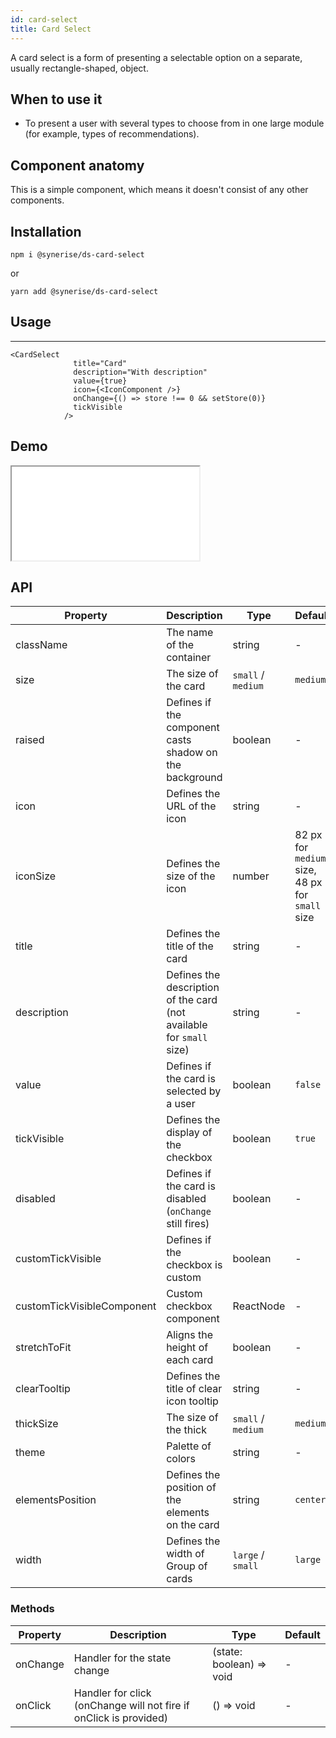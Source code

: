 ```yaml
---
id: card-select
title: Card Select
---
```


A card select is a form of presenting a selectable option on a separate, usually rectangle-shaped, object.

## When to use it

- To present a user with several types to choose from in one large module (for example, types of recommendations).

## Component anatomy

This is a simple component, which means it doesn't consist of any other components.

## Installation

```
npm i @synerise/ds-card-select
```

or

```
yarn add @synerise/ds-card-select

```

## Usage

---

```
<CardSelect
              title="Card"
              description="With description"
              value={true}
              icon={<IconComponent />}
              onChange={() => store !== 0 && setStore(0)}
              tickVisible
            />
```

## Demo

<iframe src="/storybook-static/iframe.html?id=components-cardselect--default"></iframe>


## API

| Property                   | Description                                                          | Type               | Default                                         |
| -------------------------- | -------------------------------------------------------------------- | ------------------ | ----------------------------------------------- |
| className                  | The name of the container                                            | string             | -                                               |
| size                       | The size of the card                                                 | `small` / `medium` | `medium`                                        |
| raised                     | Defines if the component casts shadow on the background              | boolean            | -                                               |
| icon                       | Defines the URL of the icon                                          | string             | -                                               |
| iconSize                   | Defines the size of the icon                                         | number             | 82 px for `medium` size, 48 px for `small` size |
| title                      | Defines the title of the card                                        | string             | -                                               |
| description                | Defines the description of the card (not available for `small` size) | string             | -                                               |
| value                      | Defines if the card is selected by a user                            | boolean            |`false`                                          |
| tickVisible                | Defines the display of the checkbox                                  | boolean            | `true`                                           |
| disabled                   | Defines if the card is disabled (`onChange` still fires)             | boolean            | -                                               |
| customTickVisible          | Defines if the checkbox is custom                                    | boolean            | -                                               |
| customTickVisibleComponent | Custom checkbox component                                            | ReactNode          | -                                               |
| stretchToFit               | Aligns the height of each card                                       | boolean            | -                                               |
| clearTooltip               | Defines the title of clear icon tooltip                              | string             | -                                               |
| thickSize                  | The size of the thick                                                | `small` / `medium` | `medium`                                        |
| theme                      | Palette of colors                                                    | string             | -                                               |
| elementsPosition           | Defines the position of the elements on the card                     | string             | `center`                                        |
| width                      | Defines the width of Group of cards                                  | `large` / `small`  | `large`                                         |

### Methods

| Property | Description                                                       | Type                     | Default |
| -------- | ----------------------------------------------------------------- | ------------------------ | ------- |
| onChange | Handler for the state change                                      | (state: boolean) => void | -       |
| onClick  | Handler for click (onChange will not fire if onClick is provided) | () => void               | -       |
